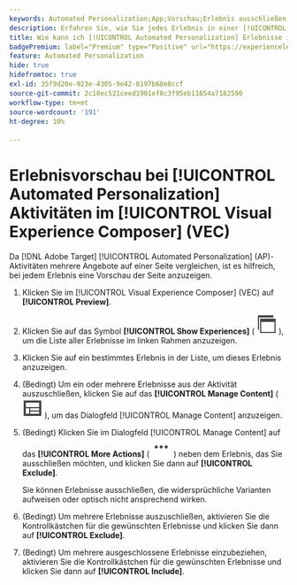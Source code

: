 ```yaml
---
keywords: Automated Personalization;App;Vorschau;Erlebnis ausschließen
description: Erfahren Sie, wie Sie jedes Erlebnis in einer [!UICONTROL Automated Personalization] (AP)-Aktivität mit dem [!UICONTROL Visual Experience Composer] (VEC) in der Vorschau anzeigen.
title: Wie kann ich [!UICONTROL Automated Personalization] Erlebnisse in VEC in der Vorschau anzeigen?
badgePremium: label="Premium" type="Positive" url="https://experienceleague.adobe.com/docs/target/using/introduction/intro.html?lang=en#premium newtab=true" tooltip="Hier finden Sie Informationen zum Lieferumfang von Target Premium."
feature: Automated Personalization
hide: true
hidefromtoc: true
exl-id: 35f9d20e-923e-4305-9e42-8197b68e8ccf
source-git-commit: 2c10ec521ceed1901ef8c3f95eb11654a7182590
workflow-type: tm+mt
source-wordcount: '191'
ht-degree: 10%

---
```


# Erlebnisvorschau bei [!UICONTROL Automated Personalization] Aktivitäten im [!UICONTROL Visual Experience Composer] (VEC)

Da [!DNL Adobe Target] [!UICONTROL Automated Personalization] (AP)-Aktivitäten mehrere Angebote auf einer Seite vergleichen, ist es hilfreich, bei jedem Erlebnis eine Vorschau der Seite anzuzeigen.

1. Klicken Sie im [!UICONTROL Visual Experience Composer] (VEC) auf **[!UICONTROL Preview]**.

1. Klicken Sie auf das Symbol **[!UICONTROL Show Experiences]** ( ![Symbol Erlebnisse anzeigen](/help/main/assets/icons/WebPages.svg) ), um die Liste aller Erlebnisse im linken Rahmen anzuzeigen.

1. Klicken Sie auf ein bestimmtes Erlebnis in der Liste, um dieses Erlebnis anzuzeigen.

1. (Bedingt) Um ein oder mehrere Erlebnisse aus der Aktivität auszuschließen, klicken Sie auf das **[!UICONTROL Manage Content]** ( ![Symbol „Inhalt verwalten](/help/main/assets/icons/Experience.svg) ), um das Dialogfeld [!UICONTROL Manage Content] anzuzeigen.

1. (Bedingt) Klicken Sie im Dialogfeld [!UICONTROL Manage Content] auf das **[!UICONTROL More Actions]** ( ![Mehr Aktionen-Symbol](/help/main/assets/icons/MoreSmallList.svg) ) neben dem Erlebnis, das Sie ausschließen möchten, und klicken Sie dann auf **[!UICONTROL Exclude]**.

   Sie können Erlebnisse ausschließen, die widersprüchliche Varianten aufweisen oder optisch nicht ansprechend wirken.

1. (Bedingt) Um mehrere Erlebnisse auszuschließen, aktivieren Sie die Kontrollkästchen für die gewünschten Erlebnisse und klicken Sie dann auf **[!UICONTROL Exclude]**.

1. (Bedingt) Um mehrere ausgeschlossene Erlebnisse einzubeziehen, aktivieren Sie die Kontrollkästchen für die gewünschten Erlebnisse und klicken Sie dann auf **[!UICONTROL Include]**.

